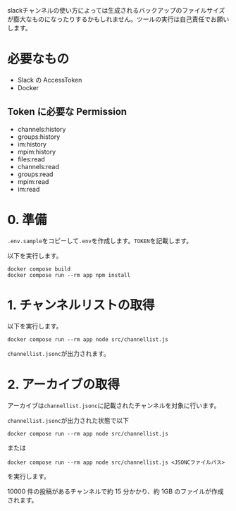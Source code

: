 slackチャンネルの使い方によっては生成されるバックアップのファイルサイズが膨大なものになったりするかもしれません。ツールの実行は自己責任でお願いします。

# 必要なもの

- Slack の AccessToken
- Docker

## Token に必要な Permission

- channels:history
- groups:history
- im:history
- mpim:history
- files:read
- channels:read
- groups:read
- mpim:read
- im:read

# 0. 準備

`.env.sample`をコピーして`.env`を作成します。`TOKEN`を記載します。

以下を実行します。

```
docker compose build
docker compose run --rm app npm install
```

# 1. チャンネルリストの取得

以下を実行します。

```
docker compose run --rm app node src/channellist.js
```

`channellist.jsonc`が出力されます。

# 2. アーカイブの取得

アーカイブは`channellist.jsonc`に記載されたチャンネルを対象に行います。

`channellist.jsonc`が出力された状態で以下

```
docker compose run --rm app node src/channellist.js
```

または

```
docker compose run --rm app node src/channellist.js <JSONCファイルパス>
```

を実行します。

10000 件の投稿があるチャンネルで約 15 分かかり、約 1GB のファイルが作成されます。
